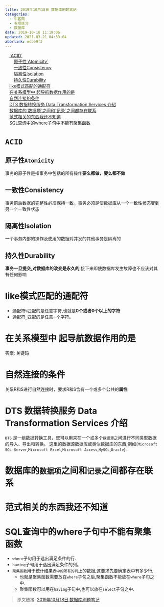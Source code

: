 ```yaml
---
title: 2019年10月18日 数据库刷题笔记
categories: 
  - 牛客网
  - 专项练习
  - 数据库
date: 2019-10-18 11:19:06
updated: 2021-03-21 04:39:04
abbrlink: ecbe9f3
---
```

<div id='my_toc'><a href="/exam/ecbe9f3/#-ACID" class="header_1">`ACID`</a>&nbsp;<br><a href="/exam/ecbe9f3/#原子性-Atomicity" class="header_2">原子性`Atomicity`</a>&nbsp;<br><a href="/exam/ecbe9f3/#一致性Consistency" class="header_2">一致性Consistency</a>&nbsp;<br><a href="/exam/ecbe9f3/#隔离性Isolation" class="header_2">隔离性Isolation</a>&nbsp;<br><a href="/exam/ecbe9f3/#持久性Durability" class="header_2">持久性Durability</a>&nbsp;<br><a href="/exam/ecbe9f3/#like模式匹配的通配符" class="header_1">like模式匹配的通配符</a>&nbsp;<br><a href="/exam/ecbe9f3/#在关系模型中-起导航数据作用的是" class="header_1">在关系模型中 起导航数据作用的是</a>&nbsp;<br><a href="/exam/ecbe9f3/#自然连接的条件" class="header_1">自然连接的条件</a>&nbsp;<br><a href="/exam/ecbe9f3/#DTS-数据转换服务-Data-Transformation-Services-介绍" class="header_1">DTS 数据转换服务 Data Transformation Services 介绍</a>&nbsp;<br><a href="/exam/ecbe9f3/#数据库的-数据项-之间和-记录-之间都存在联系" class="header_1">数据库的`数据项`之间和`记录`之间都存在联系</a>&nbsp;<br><a href="/exam/ecbe9f3/#范式相关的东西我还不知道" class="header_1">范式相关的东西我还不知道</a>&nbsp;<br><a href="/exam/ecbe9f3/#SQL查询中的where子句中不能有聚集函数" class="header_1">SQL查询中的where子句中不能有聚集函数</a>&nbsp;<br></div>
<style>.header_1{margin-left: 1em;}.header_2{margin-left: 2em;}.header_3{margin-left: 3em;}.header_4{margin-left: 4em;}.header_5{margin-left: 5em;}.header_6{margin-left: 6em;}</style>
<!--more-->
<script>if (navigator.platform.search('arm')==-1){document.getElementById('my_toc').style.display = 'none';}var e,p = document.getElementsByTagName('p');while (p.length>0) {e = p[0];e.parentElement.removeChild(e);}</script>

<!--end-->
<!--SSTStart-->
# `ACID` #
## 原子性`Atomicity` ##
事务的原子性是指事务中包括的所有操作**要么都做，要么都不做**
## 一致性Consistency ##
事务前后数据的完整性必须保持一致。事务必须是使数据库从一个一致性状态变到另一个一致性状态
## 隔离性Isolation ##
一个事务内部的操作及使用的数据对并发的其他事务是隔离的
## 持久性Durability ##
**事务一旦提交,对数据库的改变是永久的**,接下来即使数据库发生故障也不应该对其有任何影响

# like模式匹配的通配符 #
- 通配符`%`匹配的是任意字符,也就是**0个或者0个以上的字符**
- 通配符`_`匹配的是任意`一个`字符。

# 在关系模型中 起导航数据作用的是 #
答案: 关键码
# 自然连接的条件 #
关系R和S进行自然连接时，要求R和S含有一个或多个公共的**属性**
# DTS 数据转换服务 Data Transformation Services 介绍 #
`DTS` 是一组数据转换工具，您可以用来在一个或多个`数据源`之间进行不同类型数据的导入、导出和转换。
这里的数据源数据库或类似数据库的东西,例如(`Microsoft SQL Server`,`Microsoft Excel`,`Microsoft Access`,`MySQL`,`Oracle`).
# 数据库的`数据项`之间和`记录`之间都存在联系 #
# 范式相关的东西我还不知道 #
# SQL查询中的where子句中不能有聚集函数 #
- `where`子句用于选出满足条件的行.
- `having`子句用于选出满足条件的列。
- `聚集函数`用于统计结果`表中的所有的列`上的数据,这要求先要确定表中有多少行,
    - 也就是聚集函数需要放在`where`子句之后,聚集函数不能放在`where`子句之中.
    - 聚集函数可以用在`having`子句中,也可以放在`select`子句之中.

<!--SSTStop-->

>原文链接: [2019年10月18日 数据库刷题笔记](https://lanlan2017.github.io/blog/ecbe9f3/)
